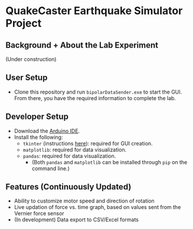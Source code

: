 # QuakeCaster Earthquake Simulator Project
## Background + About the Lab Experiment
(Under construction)

## User Setup
- Clone this repository and run `bipolarDataSender.exe` to start the GUI. From there, you have the required information to complete the lab.

## Developer Setup
- Download the [Arduino IDE](https://www.arduino.cc/en/software).
- Install the following: 
  - `tkinter` (instructions [here](https://www.geeksforgeeks.org/how-to-install-tkinter-in-windows/)): required for GUI creation.
  - `matplotlib`: required for data visualization.
  - `pandas`: required for data visualization. 
    - (Both `pandas` and `matplotlib` can be installed through `pip` on the command line.)

## Features (Continuously Updated)
- Ability to customize motor speed and direction of rotation
- Live updation of force vs. time graph, based on values sent from the Vernier force sensor
- (In development) Data export to CSV/Excel formats
